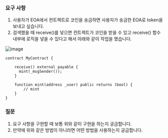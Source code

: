 ### 요구 사항

1. 사용자가 EOA에서 컨트렉트로 코인을 송금하면 사용자가 송금한 EOA로 token을 보내고 싶습니다.
2. 검색했을 때 receive()를 넣으면 컨트렉트가 코인을 받을 수 있고 receive() 함수 내부에 로직을 넣을 수 있다고 해서 아래와 같이 작업을 했습니다.

![image](https://github.com/Resister-boy/code-memo/assets/104838360/5ce8e03d-6083-4d11-b3b6-abcdc625a1dc)

```solidity
contract MyContract {
	
	receive() external payable {
	  mint(_msgSender());
	}
	 
	function mint(address _user) public returns (bool) {
		// mint
	}
}
```

### 질문

1. 요구 사항을 구현할 때 보통 위와 같이 구현을 하는지 궁금합니다.
2. 만약에 위와 같은 방법이 아니라면 어떤 방법을 사용하는지 궁금합니다.
